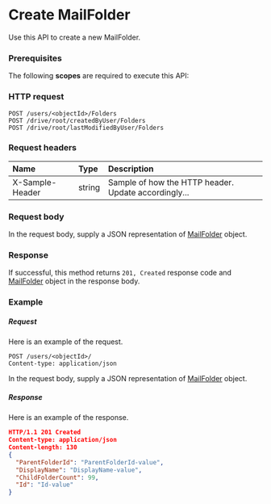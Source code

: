 # Create MailFolder

Use this API to create a new MailFolder.
### Prerequisites
The following **scopes** are required to execute this API: 
### HTTP request
<!-- { "blockType": "ignored" } -->
```http
POST /users/<objectId>/Folders
POST /drive/root/createdByUser/Folders
POST /drive/root/lastModifiedByUser/Folders

```
### Request headers
| Name       | Type | Description|
|:---------------|:--------|:----------|
| X-Sample-Header  | string  | Sample of how the HTTP header. Update accordingly...|

### Request body
In the request body, supply a JSON representation of [MailFolder](../resources/mailfolder.md) object.


### Response
If successful, this method returns `201, Created` response code and [MailFolder](../resources/mailfolder.md) object in the response body.

### Example
##### Request
Here is an example of the request.
<!-- {
  "blockType": "request",
  "name": "create_mailfolder_from_user"
}-->
```http
POST /users/<objectId>/
Content-type: application/json
```
In the request body, supply a JSON representation of [MailFolder](../resources/mailfolder.md) object.
##### Response
Here is an example of the response.
<!-- {
  "blockType": "response",
  "truncated": false,
  "@odata.type": "mailfolder"
} -->
```json
HTTP/1.1 201 Created
Content-type: application/json
Content-length: 130
{
  "ParentFolderId": "ParentFolderId-value",
  "DisplayName": "DisplayName-value",
  "ChildFolderCount": 99,
  "Id": "Id-value"
}
```

<!-- uuid: 5c14f7ef-908f-49bd-a085-6f3d23052519
2015-10-15 04:07:55 UTC -->
<!-- {
  "type": "#page.annotation",
  "description": "Create MailFolder",
  "keywords": "",
  "section": "documentation",
  "tocPath": ""
}-->